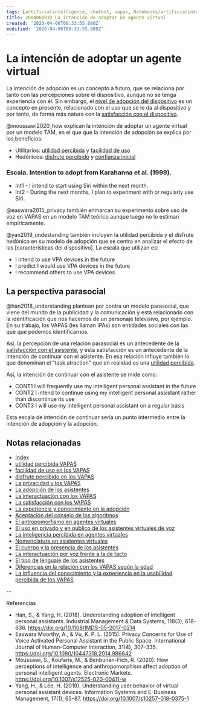 ```yaml
---
tags: [artificialintelligence, chatbot, vapas, Notebooks/artificialintelligence, virtualagents, adoption]
title: 2004060833_La intención de adoptar un agente virtual
created: '2020-04-06T08:33:55.880Z'
modified: '2020-04-06T08:33:55.880Z'
---
```


# La intención de adoptar un agente virtual

La intención de adopción es un concepto a futuro, que se relaciona por tanto con las percepciones sobre el dispositivo, aunque no se tenga experiencia con él. Sin embargo, el [nivel de adopción del dispositivo](2004240903_adopcion_asistentes.md) es un concepto en presente, relacionado con el uso que se le da al dispositivo y por tanto, de forma más natura con la [satisfacción con el dispositivo](2004240815_satisfaccion_vapas.md).

@moussawi2020_how explican la intención de adoptar un agente virtual por un modelo TAM, en el que que la intención de adopción se explica por los beneficios:

- Utilitarios: [utilidad percibida](2004060840_utilidad_percibidad_agentesvirtuales.md) y [facilidad de uso](2004060853_facilidad_uso_agentes_virtuales.md)
- Hedónicos: [disfrute percibido](2004060858_disfrute_percibido_agentes_virtuales.md) y [confianza inicial](2004060904_confianza_agentevirtual.md)

### Escala. Intention to adopt from Karahanna et al. (1999). 
- Int1 - I intend to start using Siri within the next month. 
- Int2 - During the next months, I plan to experiment with or regularly use Siri.

@easwara2015_privacy también enmarcan su experimento sobre uso de voz en VAPAS en un modelo TAM teórico aunque luego no lo estiman empíricamente.

@yan2019_undestanding también incluyen la utilidad percibida y el disfrute hedónico en su modelo de adopción  que se centra en analizar el efecto de las [características del dispositivo]. La escala que utilizan es:

- I intend to use VPA devices in the future
- I predict I would use VPA devices in the future 
- I recommend others to use VPA devices

## La perspectiva parasocial

@han2018_understanding plantean por contra un modelo parasocial, que viene del mundo de la publicidad y la comunicación y está relacionado con la identificación que nos hacemos de un personaje televisivo, por ejemplo. En su trabajo, los VAPAS (les llaman IPAs) son entidades sociales con las que que podemos identificarnos.

Así, la percepción de una relación parasocial es un antecedente de la [satisfacción con el asistente](2004240815_satisfaccion_vapas.md), y esta satisfacción es un antecedente de la intención de continuar con el asistente. En esa relación influye también lo que denominan el "task atraction" que en realidad es una [utilidad percibida](2004060840_utilidad_percibidad_agentesvirtuales.md). 

Así, la intención de continuar con el asistente se mide como:

- CONT1 I will frequently use my intelligent  personal assistant in the future
- CONT2 I intend to continue using my  intelligent personal assistant rather than discontinue its use
- CONT3 I will use my intelligent personal assistant on a regular basis

Esta escala de intención de continuar sería un punto intermedio entre la intención de adopción y la adopción.


## Notas relacionadas

- [Index](_2003101705_index.md)
- [utilidad percibida VAPAS](2004060840_utilidad_percibidad_agentesvirtuales.md) 
- [facilidad de uso en los VAPAS](2004060853_facilidad_uso_agentes_virtuales.md)
- [disfrute percibido en los VAPAS](2004060858_disfrute_percibido_agentes_virtuales.md)
- [La privacidad y los VAPAS](2004170957_laprivacidadylosVAPAS.md)
- [La adopción de los asistentes](2004240903_adopcion_asistentes.md)
- [La interactuación con los VAPAS](2004210737_lainteraccionconlosvapas.md)
- [La satisfacción con los VAPAS](2004240815_satisfaccion_vapas.md)
- [La experiencia y conocimiento en la adopción](2004150915_aceptacion_VAPA_experiencia_conocimiento.md)
- [Aceptación del consejo de los algoritmos](2004060917_aceptacion_consejo_algoritmos.md)
- [El antropomorfismo en agentes virtuales](2004060734_antropomorfismo_vapas.md)
- [El uso en privado y en público de los asistentes virtuales de voz](2004070858_uso_privado_publico_asistentes.md)
- [La inteligencia percibida en agentes virtuales](2004060750_inteligencia_percibida_agentes_virtuales.md)
- [Nomenclatura en asistentes virtuales](2004030718_nombresasistentesvirtuales.md)
- [El cuerpo y la presencia de los asistentes](2004040921_cuerpo_presencia_fisica_asistentes_virtuales.md)
- [La interactuación por voz frente a la de tacto](2004051647_effect_voice_interactions.md)
- [El tipo de lenguaje de los asistentes](2004051732_tipo_lenguaje_asistentes.md)
- [Diferencias en la relación con los VAPAS según la edad](2004140714_aceptacionVAPASsegunedad.md)
- [La influencia del conocimiento y la experiencia en la usabilidad percibida de los VAPAS](2004150915_aceptacion_VAPA_experiencia_conocimiento.md)

--

Referencias 

- Han, S., & Yang, H. (2018). Understanding adoption of intelligent personal assistants. Industrial Management & Data Systems, 118(3), 618–636. https://doi.org/10.1108/IMDS-05-2017-0214
- Easwara Moorthy, A., & Vu, K. P. L. (2015). Privacy Concerns for Use of Voice Activated Personal Assistant in the Public Space. International Journal of Human-Computer Interaction, 31(4), 307–335. https://doi.org/10.1080/10447318.2014.986642
- Moussawi, S., Koufaris, M., & Benbunan-Fich, R. (2020). How perceptions of intelligence and anthropomorphism affect adoption of personal intelligent agents. Electronic Markets. https://doi.org/10.1007/s12525-020-00411-w
- Yang, H., & Lee, H. (2019). Understanding user behavior of virtual personal assistant devices. Information Systems and E-Business Management, 17(1), 65–87. https://doi.org/10.1007/s10257-018-0375-1